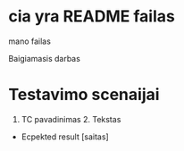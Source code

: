 # cia yra README failas

mano failas 

Baigiamasis darbas

# Testavimo scenaijai

1. TC pavadinimas
   2. Tekstas

* Ecpekted result
[saitas] 